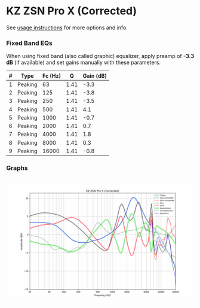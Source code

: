 # KZ ZSN Pro X (Corrected)
See [usage instructions](https://github.com/jaakkopasanen/AutoEq#usage) for more options and info.

### Fixed Band EQs
When using fixed band (also called graphic) equalizer, apply preamp of **-3.3 dB** (if available) and set gains manually with these parameters.

|   # | Type    |   Fc (Hz) |    Q |   Gain (dB) |
|-----|---------|-----------|------|-------------|
|   1 | Peaking |        63 | 1.41 |        -3.3 |
|   2 | Peaking |       125 | 1.41 |        -3.8 |
|   3 | Peaking |       250 | 1.41 |        -3.5 |
|   4 | Peaking |       500 | 1.41 |         4.1 |
|   5 | Peaking |      1000 | 1.41 |        -0.7 |
|   6 | Peaking |      2000 | 1.41 |         0.7 |
|   7 | Peaking |      4000 | 1.41 |         1.8 |
|   8 | Peaking |      8000 | 1.41 |         0.3 |
|   9 | Peaking |     16000 | 1.41 |        -0.8 |

### Graphs
![](./KZ%20ZSN%20Pro%20X%20(Corrected).png)
